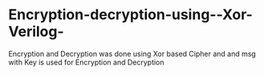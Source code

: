 # Encryption-decryption-using--Xor-Verilog-
Encryption and Decryption was done using Xor based Cipher and and msg with Key is used for Encryption and Decryption
